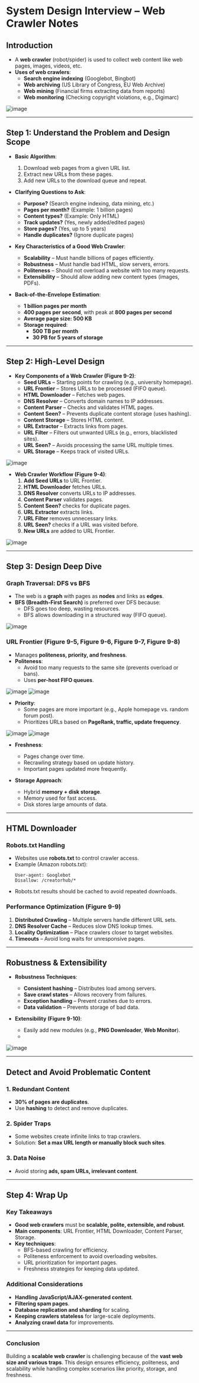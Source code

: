 # **System Design Interview – Web Crawler Notes**  

## **Introduction**  
- A **web crawler** (robot/spider) is used to collect web content like web pages, images, videos, etc.  
- **Uses of web crawlers**:  
  - **Search engine indexing** (Googlebot, Bingbot)  
  - **Web archiving** (US Library of Congress, EU Web Archive)  
  - **Web mining** (Financial firms extracting data from reports)  
  - **Web monitoring** (Checking copyright violations, e.g., Digimarc)  

![image](https://github.com/user-attachments/assets/635b8b37-1cc4-4346-9941-d56138657b15)

---

## **Step 1: Understand the Problem and Design Scope**  
- **Basic Algorithm**:  
  1. Download web pages from a given URL list.  
  2. Extract new URLs from these pages.  
  3. Add new URLs to the download queue and repeat.  
- **Clarifying Questions to Ask**:  
  - **Purpose?** (Search engine indexing, data mining, etc.)  
  - **Pages per month?** (Example: 1 billion pages)  
  - **Content types?** (Example: Only HTML)  
  - **Track updates?** (Yes, newly added/edited pages)  
  - **Store pages?** (Yes, up to 5 years)  
  - **Handle duplicates?** (Ignore duplicate pages)  

- **Key Characteristics of a Good Web Crawler**:  
  - **Scalability** – Must handle billions of pages efficiently.  
  - **Robustness** – Must handle bad HTML, slow servers, errors.  
  - **Politeness** – Should not overload a website with too many requests.  
  - **Extensibility** – Should allow adding new content types (images, PDFs).  

- **Back-of-the-Envelope Estimation**:  
  - **1 billion pages per month**  
  - **400 pages per second**, with peak at **800 pages per second**  
  - **Average page size: 500 KB**  
  - **Storage required**:  
    - **500 TB per month**  
    - **30 PB for 5 years of storage**  

---

## **Step 2: High-Level Design**  
- **Key Components of a Web Crawler (Figure 9-2)**:  
  - **Seed URLs** – Starting points for crawling (e.g., university homepage).  
  - **URL Frontier** – Stores URLs to be processed (FIFO queue).  
  - **HTML Downloader** – Fetches web pages.  
  - **DNS Resolver** – Converts domain names to IP addresses.  
  - **Content Parser** – Checks and validates HTML pages.  
  - **Content Seen?** – Prevents duplicate content storage (uses hashing).  
  - **Content Storage** – Stores HTML content.  
  - **URL Extractor** – Extracts links from pages.  
  - **URL Filter** – Filters out unwanted URLs (e.g., errors, blacklisted sites).  
  - **URL Seen?** – Avoids processing the same URL multiple times.  
  - **URL Storage** – Keeps track of visited URLs.  

![image](https://github.com/user-attachments/assets/7a49b7e4-93b3-4f29-936b-8d10c7347684)

- **Web Crawler Workflow (Figure 9-4)**:  
  1. **Add Seed URLs** to URL Frontier.  
  2. **HTML Downloader** fetches URLs.  
  3. **DNS Resolver** converts URLs to IP addresses.  
  4. **Content Parser** validates pages.  
  5. **Content Seen?** checks for duplicate pages.  
  6. **URL Extractor** extracts links.  
  7. **URL Filter** removes unnecessary links.  
  8. **URL Seen?** checks if a URL was visited before.  
  9. **New URLs** are added to URL Frontier.  


![image](https://github.com/user-attachments/assets/22d96d15-5b91-490d-9642-336345b1beed)

---

## **Step 3: Design Deep Dive**  
### **Graph Traversal: DFS vs BFS**  
- The web is a **graph** with pages as **nodes** and links as **edges**.  
- **BFS (Breadth-First Search)** is preferred over DFS because:  
  - DFS goes too deep, wasting resources.  
  - BFS allows downloading in a structured way (FIFO queue).  


![image](https://github.com/user-attachments/assets/cc3d4f26-d154-412f-8011-23124eea3136)


### **URL Frontier (Figure 9-5, Figure 9-6, Figure 9-7, Figure 9-8)**  
- Manages **politeness, priority, and freshness**.  
- **Politeness**:  
  - Avoid too many requests to the same site (prevents overload or bans).  
  - Uses **per-host FIFO queues**.  


![image](https://github.com/user-attachments/assets/f5b1055d-cd5c-4f9a-9c8c-76d4a0fbd9bc)
![image](https://github.com/user-attachments/assets/bc6391d6-5276-4ab1-a545-e39fcfbf52d4)

- **Priority**:  
  - Some pages are more important (e.g., Apple homepage vs. random forum post).  
  - Prioritizes URLs based on **PageRank, traffic, update frequency**.
 
![image](https://github.com/user-attachments/assets/b8227b3f-19c1-451a-9293-e69f5e7a2342)
![image](https://github.com/user-attachments/assets/c1f9f11b-4500-4e97-a773-16d39a1ee4fc)


- **Freshness**:  
  - Pages change over time.  
  - Recrawling strategy based on update history.  
  - Important pages updated more frequently.  

- **Storage Approach**:  
  - Hybrid **memory + disk storage**.  
  - Memory used for fast access.  
  - Disk stores large amounts of data.  

---

## **HTML Downloader**  
### **Robots.txt Handling**  
- Websites use **robots.txt** to control crawler access.  
- Example (Amazon robots.txt):  
  ```
  User-agent: Googlebot  
  Disallow: /creatorhub/*  
  ```  
- Robots.txt results should be cached to avoid repeated downloads.  

### **Performance Optimization (Figure 9-9)**  
1. **Distributed Crawling** – Multiple servers handle different URL sets.  
2. **DNS Resolver Cache** – Reduces slow DNS lookup times.  
3. **Locality Optimization** – Place crawlers closer to target websites.  
4. **Timeouts** – Avoid long waits for unresponsive pages.  

---

## **Robustness & Extensibility**  
- **Robustness Techniques**:  
  - **Consistent hashing** – Distributes load among servers.  
  - **Save crawl states** – Allows recovery from failures.  
  - **Exception handling** – Prevent crashes due to errors.  
  - **Data validation** – Prevents storage of bad data.  

- **Extensibility (Figure 9-10)**:  
  - Easily add new modules (e.g., **PNG Downloader**, **Web Monitor**).
  - 
![image](https://github.com/user-attachments/assets/d7542e38-bd3f-4cca-9549-47320e0eeb92)

---

## **Detect and Avoid Problematic Content**  
### **1. Redundant Content**  
- **30% of pages are duplicates**.  
- Use **hashing** to detect and remove duplicates.  

### **2. Spider Traps**  
- Some websites create infinite links to trap crawlers.  
- Solution: **Set a max URL length or manually block such sites**.  

### **3. Data Noise**  
- Avoid storing **ads, spam URLs, irrelevant content**.  

---

## **Step 4: Wrap Up**  
### **Key Takeaways**  
- **Good web crawlers** must be **scalable, polite, extensible, and robust**.  
- **Main components**: URL Frontier, HTML Downloader, Content Parser, Storage.  
- **Key techniques**:  
  - BFS-based crawling for efficiency.  
  - Politeness enforcement to avoid overloading websites.  
  - URL prioritization for important pages.  
  - Freshness strategies for keeping data updated.  

### **Additional Considerations**  
- **Handling JavaScript/AJAX-generated content**.  
- **Filtering spam pages**.  
- **Database replication and sharding** for scaling.  
- **Keeping crawlers stateless** for large-scale deployments.  
- **Analyzing crawl data** for improvements.  

---

### **Conclusion**  
Building a **scalable web crawler** is challenging because of the **vast web size and various traps**. This design ensures efficiency, politeness, and scalability while handling complex scenarios like priority, storage, and freshness.  
